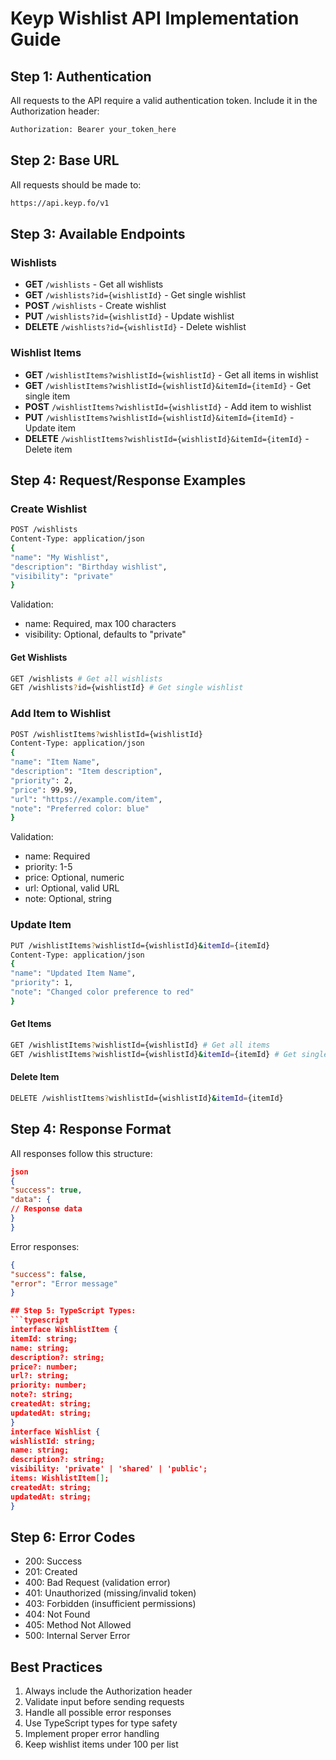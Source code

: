 # Keyp Wishlist API Implementation Guide

## Step 1: Authentication
All requests to the API require a valid authentication token. Include it in the Authorization header:

```bash
Authorization: Bearer your_token_here
```

## Step 2: Base URL
All requests should be made to:

```bash
https://api.keyp.fo/v1
```

## Step 3: Available Endpoints

### Wishlists
- **GET** `/wishlists` - Get all wishlists
- **GET** `/wishlists?id={wishlistId}` - Get single wishlist
- **POST** `/wishlists` - Create wishlist
- **PUT** `/wishlists?id={wishlistId}` - Update wishlist
- **DELETE** `/wishlists?id={wishlistId}` - Delete wishlist

### Wishlist Items
- **GET** `/wishlistItems?wishlistId={wishlistId}` - Get all items in wishlist
- **GET** `/wishlistItems?wishlistId={wishlistId}&itemId={itemId}` - Get single item
- **POST** `/wishlistItems?wishlistId={wishlistId}` - Add item to wishlist
- **PUT** `/wishlistItems?wishlistId={wishlistId}&itemId={itemId}` - Update item
- **DELETE** `/wishlistItems?wishlistId={wishlistId}&itemId={itemId}` - Delete item

## Step 4: Request/Response Examples

### Create Wishlist
```bash
POST /wishlists
Content-Type: application/json
{
"name": "My Wishlist",
"description": "Birthday wishlist",
"visibility": "private"
}
```

Validation:
- name: Required, max 100 characters
- visibility: Optional, defaults to "private"

#### Get Wishlists
```bash
GET /wishlists # Get all wishlists
GET /wishlists?id={wishlistId} # Get single wishlist
```

### Add Item to Wishlist
```bash
POST /wishlistItems?wishlistId={wishlistId}
Content-Type: application/json
{
"name": "Item Name",
"description": "Item description",
"priority": 2,
"price": 99.99,
"url": "https://example.com/item",
"note": "Preferred color: blue"
}
```

Validation:
- name: Required
- priority: 1-5
- price: Optional, numeric
- url: Optional, valid URL
- note: Optional, string

### Update Item
```bash
PUT /wishlistItems?wishlistId={wishlistId}&itemId={itemId}
Content-Type: application/json
{
"name": "Updated Item Name",
"priority": 1,
"note": "Changed color preference to red"
}
```

#### Get Items
```bash
GET /wishlistItems?wishlistId={wishlistId} # Get all items
GET /wishlistItems?wishlistId={wishlistId}&itemId={itemId} # Get single item
```

#### Delete Item
```bash
DELETE /wishlistItems?wishlistId={wishlistId}&itemId={itemId}
```

## Step 4: Response Format
All responses follow this structure:
```json
json
{
"success": true,
"data": {
// Response data
}
}
```

Error responses:
```json
{
"success": false,
"error": "Error message"
}

## Step 5: TypeScript Types:
```typescript
interface WishlistItem {
itemId: string;
name: string;
description?: string;
price?: number;
url?: string;
priority: number;
note?: string;
createdAt: string;
updatedAt: string;
}
interface Wishlist {
wishlistId: string;
name: string;
description?: string;
visibility: 'private' | 'shared' | 'public';
items: WishlistItem[];
createdAt: string;
updatedAt: string;
}
```

## Step 6: Error Codes
- 200: Success
- 201: Created
- 400: Bad Request (validation error)
- 401: Unauthorized (missing/invalid token)
- 403: Forbidden (insufficient permissions)
- 404: Not Found
- 405: Method Not Allowed
- 500: Internal Server Error

## Best Practices
1. Always include the Authorization header
2. Validate input before sending requests
3. Handle all possible error responses
4. Use TypeScript types for type safety
5. Implement proper error handling
6. Keep wishlist items under 100 per list